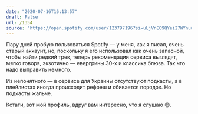 ```yaml
---
date: "2020-07-16T16:13:57"
draft: False
url: /1354
source: "https://open.spotify.com/user/123797196?si=uLjVnEO9QYei27WYnuuTFQ"
---
```


Пару дней пробую пользоваться Spotify — у меня, как я писал, очень старый аккаунт, но, поскольку я его использовал как очень запасной, чтобы найти редкий трек, теперь рекомендации сервиса выглядят, мягко говоря, экзотично — евергрины 30-х и классика блюза. Так что надо выправить немного.

Из непонятного — в сервисе для Украины отсутствуют подкасты, а в плейлистах иногда происходит рефреш и сбивается порядок. Но подкасты жальче.

Кстати, вот мой профиль, вдруг вам интересно, что я слушаю 😊.
